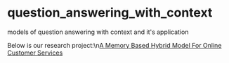 # question_answering_with_context
models of question answering with context and it's application

Below is our research project:\n<a href='https://github.com/brightmart/question_answering_with_context/blob/master/AMemoryBasedHybridModelForOnlineCustomerServices.pdf'>A Memory Based Hybrid Model For Online Customer Services</a>
